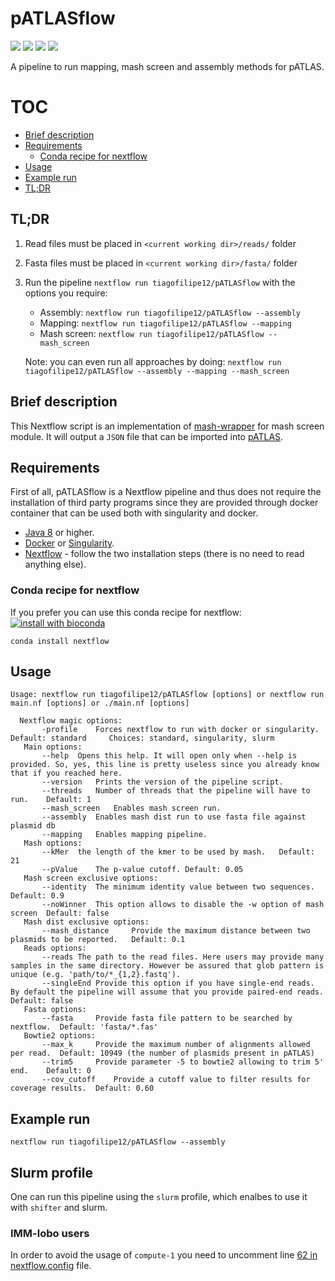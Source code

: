 # pATLASflow

[![](https://img.shields.io/badge/nextflow->=0.27.3-blue.svg)](#)
[![](https://img.shields.io/badge/docker_mash-ready-green.svg)](https://hub.docker.com/r/tiagofilipe12/patlasflow_mash_screen/)
[![](https://img.shields.io/badge/docker_mapping-ready-green.svg)](https://hub.docker.com/r/tiagofilipe12/patlasflow_mapping/)
[![](https://img.shields.io/badge/pATLAS-1.x.x-lightgrey.svg)](https://github.com/tiagofilipe12/pATLAS)

A pipeline to run mapping, mash screen and assembly methods for pATLAS.

# TOC

* [Brief description](#brief-description)
* [Requirements](#requirements)
    * [Conda recipe for nextflow](#conda-recipe-for-nextflow)
* [Usage](#usage)
* [Example run](#example-run)
* [TL;DR](#tldr)


## TL;DR

1. Read files must be placed in `<current working dir>/reads/` folder

2. Fasta files must be placed in `<current working dir>/fasta/` folder

3. Run the pipeline `nextflow run tiagofilipe12/pATLASflow` with the options you require:
    * Assembly: `nextflow run tiagofilipe12/pATLASflow --assembly`
    * Mapping: `nextflow run tiagofilipe12/pATLASflow --mapping`
    * Mash screen: `nextflow run tiagofilipe12/pATLASflow --mash_screen`

    Note: you can even run all approaches by doing:
    `nextflow run tiagofilipe12/pATLASflow --assembly --mapping --mash_screen`

## Brief description

This Nextflow script is an implementation of [mash-wrapper](https://github.com/tiagofilipe12/mash_wrapper#mash-screen-for-read-samples)
for mash screen module.
It will output a `JSON` file that can be imported into [pATLAS](http://www.patlas.site).

## Requirements

First of all, pATLASflow is a Nextflow pipeline and thus does not
require the installation of third party programs since they are provided
through docker container that can be used both with singularity and
docker.

* [Java 8](http://www.oracle.com/technetwork/java/javase/downloads/index.html) or higher.
* [Docker](https://docs.docker.com/install/) or [Singularity](http://singularity.lbl.gov/install-linux).
* [Nextflow](https://www.nextflow.io/docs/latest/getstarted.html#installation) - follow the two installation steps (there is no need to read anything else).

### Conda recipe for nextflow

If you prefer you can use this conda recipe for nextflow: [![install with bioconda](https://img.shields.io/badge/install%20with-bioconda-brightgreen.svg?style=flat-square)](http://bioconda.github.io/recipes/nextflow/README.html)


```
conda install nextflow
```

## Usage

```
Usage: nextflow run tiagofilipe12/pATLASflow [options] or nextflow run main.nf [options] or ./main.nf [options]

  Nextflow magic options:
       -profile    Forces nextflow to run with docker or singularity.   Default: standard     Choices: standard, singularity, slurm
   Main options:
       --help  Opens this help. It will open only when --help is provided. So, yes, this line is pretty useless since you already know that if you reached here.
       --version   Prints the version of the pipeline script.
       --threads   Number of threads that the pipeline will have to run.    Default: 1
       --mash_screen   Enables mash screen run.
       --assembly  Enables mash dist run to use fasta file against plasmid db
       --mapping   Enables mapping pipeline.
   Mash options:
       --kMer  the length of the kmer to be used by mash.   Default: 21
       --pValue    The p-value cutoff. Default: 0.05
   Mash screen exclusive options:
       --identity  The minimum identity value between two sequences. Default: 0.9
       --noWinner  This option allows to disable the -w option of mash screen  Default: false
   Mash dist exclusive options:
       --mash_distance     Provide the maximum distance between two plasmids to be reported.   Default: 0.1
   Reads options:
       --reads The path to the read files. Here users may provide many samples in the same directory. However be assured that glob pattern is unique (e.g. 'path/to/*_{1,2}.fastq').
       --singleEnd Provide this option if you have single-end reads. By default the pipeline will assume that you provide paired-end reads.    Default: false
   Fasta options:
       --fasta     Provide fasta file pattern to be searched by nextflow.  Default: 'fasta/*.fas'
   Bowtie2 options:
       --max_k     Provide the maximum number of alignments allowed per read.  Default: 10949 (the number of plasmids present in pATLAS)
       --trim5     Provide parameter -5 to bowtie2 allowing to trim 5' end.    Default: 0
       --cov_cutoff    Provide a cutoff value to filter results for coverage results.  Default: 0.60

```


## Example run

`nextflow run tiagofilipe12/pATLASflow --assembly`

## Slurm profile

One can run this pipeline using the `slurm` profile, which enalbes to
use it with `shifter` and slurm.

### IMM-lobo users

In order to avoid the usage of `compute-1` you need to uncomment line
[62 in nextflow.config](https://github.com/tiagofilipe12/pATLASflow/blob/master/nextflow.config#L62) file.
